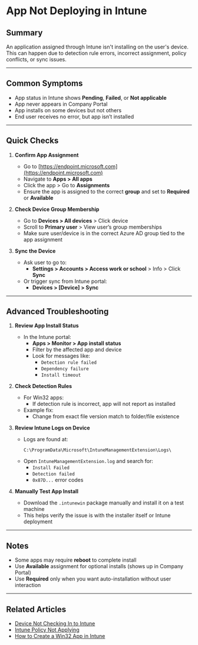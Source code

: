 # App Not Deploying in Intune

## Summary
An application assigned through Intune isn't installing on the user's device. This can happen due to detection rule errors, incorrect assignment, policy conflicts, or sync issues.

---

## Common Symptoms
- App status in Intune shows **Pending**, **Failed**, or **Not applicable**
- App never appears in Company Portal
- App installs on some devices but not others
- End user receives no error, but app isn’t installed

---

## Quick Checks

1. **Confirm App Assignment**
   - Go to [https://endpoint.microsoft.com](https://endpoint.microsoft.com)
   - Navigate to **Apps > All apps**
   - Click the app > Go to **Assignments**
   - Ensure the app is assigned to the correct **group** and set to **Required** or **Available**

2. **Check Device Group Membership**
   - Go to **Devices > All devices** > Click device
   - Scroll to **Primary user** > View user’s group memberships
   - Make sure user/device is in the correct Azure AD group tied to the app assignment

3. **Sync the Device**
   - Ask user to go to:
     - **Settings > Accounts > Access work or school** > Info > Click **Sync**
   - Or trigger sync from Intune portal:
     - **Devices > [Device] > Sync**

---

## Advanced Troubleshooting

1. **Review App Install Status**
   - In the Intune portal:
     - **Apps > Monitor > App install status**
     - Filter by the affected app and device
     - Look for messages like:
       - `Detection rule failed`
       - `Dependency failure`
       - `Install timeout`

2. **Check Detection Rules**
   - For Win32 apps:
     - If detection rule is incorrect, app will not report as installed
   - Example fix:
     - Change from exact file version match to folder/file existence

3. **Review Intune Logs on Device**
   - Logs are found at:
     ```
     C:\ProgramData\Microsoft\IntuneManagementExtension\Logs\
     ```
   - Open `IntuneManagementExtension.log` and search for:
     - `Install Failed`
     - `Detection failed`
     - `0x87D...` error codes

4. **Manually Test App Install**
   - Download the `.intunewin` package manually and install it on a test machine
   - This helps verify the issue is with the installer itself or Intune deployment

---

## Notes

- Some apps may require **reboot** to complete install
- Use **Available** assignment for optional installs (shows up in Company Portal)
- Use **Required** only when you want auto-installation without user interaction

---

## Related Articles

- [Device Not Checking In to Intune](./device-not-checking-in.md)
- [Intune Policy Not Applying](./policy-not-applying.md)
- [How to Create a Win32 App in Intune](./create-win32-app.md)
